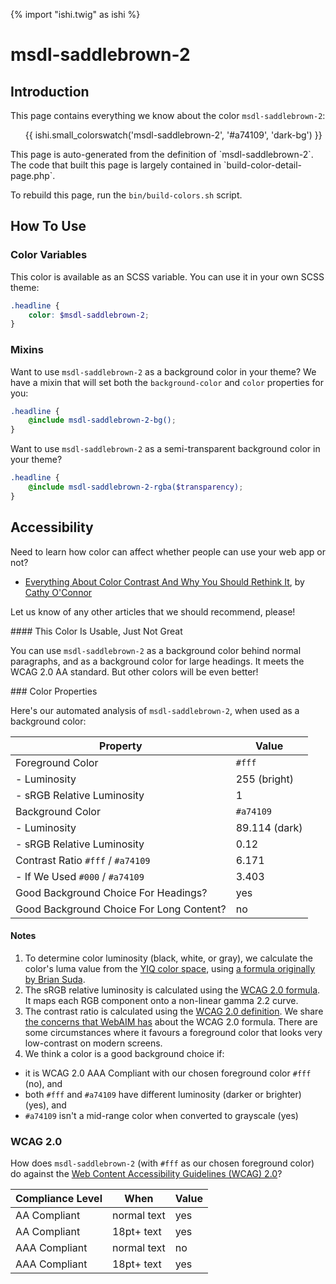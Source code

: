 {% import "ishi.twig" as ishi %}
# msdl-saddlebrown-2

## Introduction

This page contains everything we know about the color `msdl-saddlebrown-2`:

<div class="grid">
    <div class="cell">
        <div class="swatch">
            <ul>
                {{ ishi.small_colorswatch('msdl-saddlebrown-2', '#a74109', 'dark-bg') }}
            </ul>
        </div>
    </div>
</div>

<div class="callout attention" markdown="1">
This page is auto-generated from the definition of `msdl-saddlebrown-2`. The code that built this page is largely contained in `build-color-detail-page.php`.

To rebuild this page, run the `bin/build-colors.sh` script.
</div>

## How To Use

### Color Variables

This color is available as an SCSS variable. You can use it in your own SCSS theme:

```scss
.headline {
    color: $msdl-saddlebrown-2;
}
```

### Mixins

Want to use `msdl-saddlebrown-2` as a background color in your theme? We have a mixin that will set both the `background-color` and `color` properties for you:

```scss
.headline {
    @include msdl-saddlebrown-2-bg();
}
```

Want to use `msdl-saddlebrown-2` as a semi-transparent background color in your theme?

```scss
.headline {
    @include msdl-saddlebrown-2-rgba($transparency);
}
```

## Accessibility

Need to learn how color can affect whether people can use your web app or not?

* [Everything About Color Contrast And Why You Should Rethink It](https://www.smashingmagazine.com/2014/10/color-contrast-tips-and-tools-for-accessibility/), by [Cathy O'Connor](http://www.twitter.com/cagocon)

Let us know of any other articles that we should recommend, please!
<div class="callout warning" markdown="1">
#### This Color Is Usable, Just Not Great

You can use `msdl-saddlebrown-2` as a background color behind normal paragraphs, and as a background color for large headings. It meets the WCAG 2.0 AA standard. But other colors will be even better!
</div>
### Color Properties

Here's our automated analysis of `msdl-saddlebrown-2`, when used as a background color:

Property | Value
---------|------
Foreground Color | `#fff`
- Luminosity | 255 (bright)
- sRGB Relative Luminosity | 1
Background Color | `#a74109`
- Luminosity | 89.114 (dark)
- sRGB Relative Luminosity | 0.12
Contrast Ratio `#fff` / `#a74109` | 6.171
- If We Used `#000` / `#a74109` | 3.403
Good Background Choice For Headings? | yes
Good Background Choice For Long Content? | no

#### Notes

1. To determine color luminosity (black, white, or gray), we calculate the color's luma value from the [YIQ color space](https://en.wikipedia.org/wiki/YIQ), using [a formula originally by Brian Suda](https://24ways.org/2010/calculating-color-contrast/).
1. The sRGB relative luminosity is calculated using the [WCAG 2.0 formula](https://www.w3.org/TR/WCAG20/#relativeluminancedef). It maps each RGB component onto a non-linear gamma 2.2 curve.
1. The contrast ratio is calculated using the [WCAG 2.0 definition](https://www.w3.org/TR/2008/REC-WCAG20-20081211/#contrast-ratiodef). We share [the concerns that WebAIM has](http://webaim.org/blog/wcag-2-1-feedback/) about the WCAG 2.0 formula. There are some circumstances where it favours a foreground color that looks very low-contrast on modern screens.
1. We think a color is a good background choice if:
  - it is WCAG 2.0 AAA Compliant with our chosen foreground color `#fff` (no), and
  - both `#fff` and `#a74109` have different luminosity (darker or brighter) (yes), and
  - `#a74109` isn't a mid-range color when converted to grayscale (yes)

### WCAG 2.0

How does `msdl-saddlebrown-2` (with `#fff` as our chosen foreground color) do against the [Web Content Accessibility Guidelines (WCAG) 2.0](https://www.w3.org/TR/WCAG20/)?

Compliance Level | When | Value
-----------------|------|------
AA Compliant | normal text | yes
AA Compliant | 18pt+ text | yes
AAA Compliant | normal text | no
AAA Compliant | 18pt+ text | yes